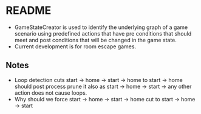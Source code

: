# README #

 * GameStateCreator is used to identify the underlying graph of a game scenario using predefined actions that have pre conditions that should meet and post conditions that will be changed in the game state. 
 * Current development is for room escape games.

## Notes ##

 * Loop detection cuts start -> home -> start -> home to  start -> home  should post process prune it also
 as start -> home -> start -> any other action does not cause loops.
 * Why should we force start -> home -> start -> home cut to start -> home -> start